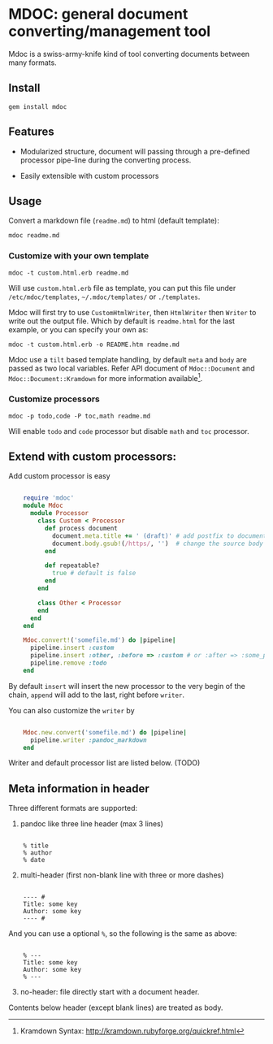 # MDOC: general document converting/management tool

Mdoc is a swiss-army-knife kind of tool converting documents between many formats.

## Install

    gem install mdoc

## Features

- Modularized structure, document will passing through a
  pre-defined processor pipe-line during the converting process.

- Easily extensible with custom processors

## Usage

Convert a markdown file (`readme.md`) to html (default template):

    mdoc readme.md

### Customize with your own template

    mdoc -t custom.html.erb readme.md

Will use `custom.html.erb` file as template, you can put this file under
`/etc/mdoc/templates`, `~/.mdoc/templates/` or `./templates`.

Mdoc will first try to use `CustomHtmlWriter`, then `HtmlWriter` then
`Writer` to write out the output file. Which by default is `readme.html`
for the last example, or you can specify your own as:

    mdoc -t custom.html.erb -o README.htm readme.md

Mdoc use a `tilt` based template handling, by default `meta` and
`body` are passed as two local variables. Refer API document of
`Mdoc::Document` and `Mdoc::Document::Kramdown` for more information
available[^1].

[^1]: Kramdown Syntax: http://kramdown.rubyforge.org/quickref.html

### Customize processors

    mdoc -p todo,code -P toc,math readme.md

Will enable `todo` and `code` processor but disable `math` and `toc` processor.

## Extend with custom processors:

Add custom processor is easy

~~~~~~~~~~~~~~~~~~~~~~~~~ ruby

    require 'mdoc'
    module Mdoc
      module Processor
        class Custom < Processor
          def process document
            document.meta.title += ' (draft)' # add postfix to document title
            document.body.gsub!(/https/, '')  # change the source body text
          end

          def repeatable?
            true # default is false
          end
        end

        class Other < Processor
        end
      end
    end

    Mdoc.convert!('somefile.md') do |pipeline|
      pipeline.insert :custom
      pipeline.insert :other, :before => :custom # or :after => :some_processor
      pipeline.remove :todo
    end

~~~~~~~~~~~~~~~~~~~~~~~~~~~~~~~~~~~~~~~~

By default `insert` will insert the new processor to the very begin of the chain,
`append` will add to the last, right before `writer`.

You can also customize the `writer` by

~~~~~~~~~~~~~~~~~~~~~~~~~~~~~~ ruby

    Mdoc.new.convert('somefile.md') do |pipeline|
      pipeline.writer :pandoc_markdown
    end

~~~~~~~~~~~~~~~~~~~~~~~~~~~~~~~~~~~~~~~~

Writer and default processor list are listed below. (TODO)

## Meta information in header

Three different formats are supported:

1. pandoc like three line header (max 3 lines)

~~~~~~~~~~~~~~~~~~~~~~~~~~~~~~~

    % title
    % author
    % date

~~~~~~~~~~~~~~~~~~~~~~~~~~~~~~~

2. multi-header (first non-blank line with three or more dashes)

~~~~~~~~~~~~~~~~~~~~~~~~~~~~~~~

    ---- #
    Title: some key
    Author: some key
    ---- #

~~~~~~~~~~~~~~~~~~~~~~~~~~~~~~~

And you can use a optional `%`, so the following is the same as above:

~~~~~~~~~~~~~~~~~~~~~~~~~~~~~~~

    % ---
    Title: some key
    Author: some key
    % ---

~~~~~~~~~~~~~~~~~~~~~~~~~~~~~~~~~~~~~~~~~

3. no-header: file directly start with a document header.

Contents below header (except blank lines) are treated as body.

